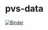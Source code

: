 # pvs-data
[![Binder](https://mybinder.org/badge_logo.svg)](https://mybinder.org/v2/gh/willtack/pvs-data.git/main)
